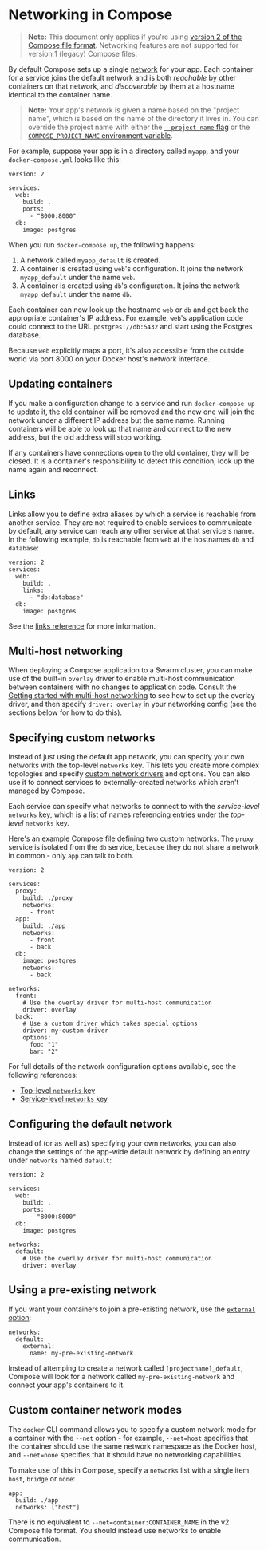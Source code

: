 <!--[metadata]>
+++
title = "Networking in Compose"
description = "How Compose sets up networking between containers"
keywords = ["documentation, docs,  docker, compose, orchestration, containers, networking"]
[menu.main]
parent="smn_workw_compose"
weight=6
+++
<![end-metadata]-->


# Networking in Compose

> **Note:** This document only applies if you're using [version 2 of the Compose file format](compose-file.md#versioning). Networking features are not supported for version 1 (legacy) Compose files.

By default Compose sets up a single
[network](/engine/reference/commandline/network_create.md) for your app. Each
container for a service joins the default network and is both *reachable* by
other containers on that network, and *discoverable* by them at a hostname
identical to the container name.

> **Note:** Your app's network is given a name based on the "project name", which is based on the name of the directory it lives in. You can override the project name with either the [`--project-name` flag](reference/docker-compose.md) or the [`COMPOSE_PROJECT_NAME` environment variable](reference/overview.md#compose-project-name).

For example, suppose your app is in a directory called `myapp`, and your `docker-compose.yml` looks like this:

    version: 2

    services:
      web:
        build: .
        ports:
          - "8000:8000"
      db:
        image: postgres

When you run `docker-compose up`, the following happens:

1.  A network called `myapp_default` is created.
2.  A container is created using `web`'s configuration. It joins the network
    `myapp_default` under the name `web`.
3.  A container is created using `db`'s configuration. It joins the network
    `myapp_default` under the name `db`.

Each container can now look up the hostname `web` or `db` and
get back the appropriate container's IP address. For example, `web`'s
application code could connect to the URL `postgres://db:5432` and start
using the Postgres database.

Because `web` explicitly maps a port, it's also accessible from the outside world via port 8000 on your Docker host's network interface.

## Updating containers

If you make a configuration change to a service and run `docker-compose up` to update it, the old container will be removed and the new one will join the network under a different IP address but the same name. Running containers will be able to look up that name and connect to the new address, but the old address will stop working.

If any containers have connections open to the old container, they will be closed. It is a container's responsibility to detect this condition, look up the name again and reconnect.

## Links

Links allow you to define extra aliases by which a service is reachable from another service. They are not required to enable services to communicate - by default, any service can reach any other service at that service's name. In the following example, `db` is reachable from `web` at the hostnames `db` and `database`:

    version: 2
    services:
      web:
        build: .
        links:
          - "db:database"
      db:
        image: postgres

See the [links reference](compose-file.md#links) for more information.

## Multi-host networking

When deploying a Compose application to a Swarm cluster, you can make use of the built-in `overlay` driver to enable multi-host communication between containers with no changes to application code. Consult the [Getting started with multi-host networking](/engine/userguide/networking/get-started-overlay.md) to see how to set up the overlay driver, and then specify `driver: overlay` in your networking config (see the sections below for how to do this).

## Specifying custom networks

Instead of just using the default app network, you can specify your own networks with the top-level `networks` key. This lets you create more complex topologies and specify [custom network drivers](/engine/extend/plugins_network.md) and options. You can also use it to connect services to externally-created networks which aren't managed by Compose.

Each service can specify what networks to connect to with the *service-level* `networks` key, which is a list of names referencing entries under the *top-level* `networks` key.

Here's an example Compose file defining two custom networks. The `proxy` service is isolated from the `db` service, because they do not share a network in common - only `app` can talk to both.

    version: 2

    services:
      proxy:
        build: ./proxy
        networks:
          - front
      app:
        build: ./app
        networks:
          - front
          - back
      db:
        image: postgres
        networks:
          - back

    networks:
      front:
        # Use the overlay driver for multi-host communication
        driver: overlay
      back:
        # Use a custom driver which takes special options
        driver: my-custom-driver
        options:
          foo: "1"
          bar: "2"

For full details of the network configuration options available, see the following references:

- [Top-level `networks` key](compose-file.md#network-configuration-reference)
- [Service-level `networks` key](compose-file.md#networks)

## Configuring the default network

Instead of (or as well as) specifying your own networks, you can also change the settings of the app-wide default network by defining an entry under `networks` named `default`:

    version: 2

    services:
      web:
        build: .
        ports:
          - "8000:8000"
      db:
        image: postgres

    networks:
      default:
        # Use the overlay driver for multi-host communication
        driver: overlay

## Using a pre-existing network

If you want your containers to join a pre-existing network, use the [`external` option](compose-file.md#network-configuration-reference):

    networks:
      default:
        external:
          name: my-pre-existing-network

Instead of attemping to create a network called `[projectname]_default`, Compose will look for a network called `my-pre-existing-network` and connect your app's containers to it.

## Custom container network modes

The `docker` CLI command allows you to specify a custom network mode for a container with the `--net` option - for example, `--net=host` specifies that the container should use the same network namespace as the Docker host, and `--net=none` specifies that it should have no networking capabilities.

To make use of this in Compose, specify a `networks` list with a single item `host`, `bridge` or `none`:

    app:
      build: ./app
      networks: ["host"]

There is no equivalent to `--net=container:CONTAINER_NAME` in the v2 Compose file format. You should instead use networks to enable communication.
